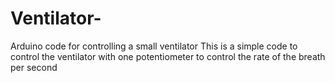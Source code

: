 # Ventilator-
Arduino code for controlling a small ventilator 
This is a simple code to control the ventilator with one potentiometer to control the rate of the breath per second 
